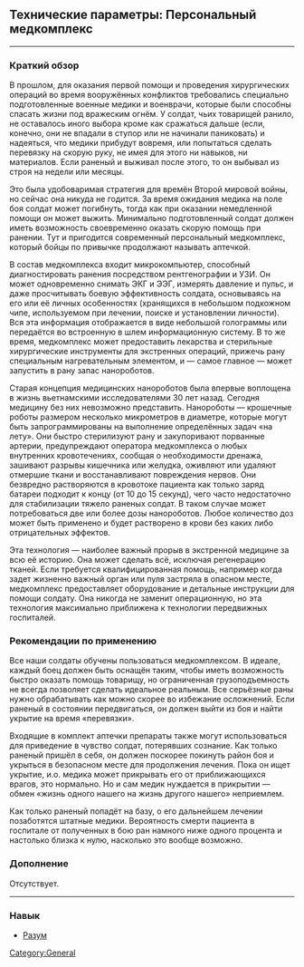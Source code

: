 ## Технические параметры: Персональный медкомплекс

------------------------------------------------------------------------

### Краткий обзор

В прошлом, для оказания первой помощи и проведения хирургических
операций во время вооружённых конфликтов требовались специально
подготовленные военные медики и военврачи, которые были способны спасать
жизни под вражеским огнём. У солдат, чьих товарищей ранило, не
оставалось иного выбора кроме как сражаться дальше (если, конечно, они
не впадали в ступор или не начинали паниковать) и надеяться, что медики
прибудут вовремя, или попытаться сделать перевязку на скорую руку, не
имея для этого ни навыков, ни материалов. Если раненый и выживал после
этого, то он выбывал из строя на недели или месяцы.

Это была удобоваримая стратегия для времён Второй мировой войны, но
сейчас она никуда не годится. За время ожидания медика на поле боя
солдат может погибнуть, тогда как при оказании немедленной помощи он
может выжить. Минимально подготовленный солдат должен иметь возможность
своевременно оказать скорую помощь при ранении. Тут и пригодится
современный персональный медкомплекс, который бойцы по привычке
продолжают называть аптечкой.

В состав медкомплекса входит микрокомпьютер, способный диагностировать
ранения посредством рентгенографии и УЗИ. Он может одновременно снимать
ЭКГ и ЭЭГ, измерять давление и пульс, и даже просчитывать боевую
эффективность солдата, основываясь на его или её личных особенностях
(хранящихся в небольшом подкожном чипе, используемом при лечении, поиске
и установлении личности). Вся эта информация отображается в виде
небольшой голограммы или передаётся во встроенную в шлем информационную
систему. В то же время, медкомплекс может предоставить лекарства и
стерильные хирургические инструменты для экстренных операций, прижечь
рану специальным нагревательным элементом, и — самое главное — может
запустить в рану запас нанороботов.

Старая концепция медицинских нанороботов была впервые воплощена в жизнь
вьетнамскими исследователями 30 лет назад. Сегодня медицину без них
невозможно представить. Нанороботы — крошечные роботы размером несколько
микрометров в диаметре, которые могут быть запрограммированы на
выполнение определённых задач «на лету». Они быстро стерилизуют рану и
закупоривают порванные артерии, предупреждают оператора медкомплекса о
любых внутренних кровотечениях, сообщая о необходимости дренажа,
зашивают разрывы кишечника или желудка, оживляют или удаляют отмершие
ткани и восстанавливают повреждения нервов. Они безвредно растворяются в
кровотоке пациента как только заряд батареи подходит к концу (от 10 до
15 секунд), чего часто недостаточно для стабилизации тяжело раненых
солдат. В таком случае может потребоваться две или более дозы
нанороботов. Любое количество доз может быть применено и будет
растворено в крови без каких либо отрицательных эффектов.

Эта технология — наиболее важный прорыв в экстренной медицине за всю её
историю. Она может сделать всё, исключая регенерацию тканей. Если
требуется квалифицированная помощь, например когда задет жизненно важный
орган или пуля застряла в опасном месте, медкомплекс предоставляет
оборудование и детальные инструкции для помощи солдату. Она никогда не
заменит операционную, но эта технология максимально приближена к
технологии передвижных госпиталей.

### Рекомендации по применению

Все наши солдаты обучены пользоваться медкомплексом. В идеале, каждый
боец должен быть оснащён таким, чтобы иметь возможность быстро оказать
помощь товарищу, но ограниченная грузоподъемность не всегда позволяет
сделать идеальное реальным. Все серьёзные раны нужно обрабатывать как
можно скорее во избежание осложнений. Если раненый в состоянии
передвигаться, он должен выйти из боя и найти укрытие на время
«перевязки».

Входящие в комплект аптечки препараты также могут использоваться для
приведение в чувство солдат, потерявших сознание. Как только раненый
пришёл в себя, он должен поскорее покинуть район боя и укрыться в
безопасном месте для продолжения лечения. Пока он ищет укрытие, и.о.
медика может прикрывать его от приближающихся врагов, это нормально. Но
и сам медик нуждается в прикрытии — обмен «жизнь одного нашего на жизнь
другого нашего» неприемлем.

Как только раненый попадёт на базу, о его дальнейшем лечении позаботятся
штатные медики. Вероятность смерти пациента в госпитале от полученных в
бою ран намного ниже одного процента и настолько близка к нулю,
насколько это вообще возможно.

### Дополнение

Отсутствует.

------------------------------------------------------------------------

### Навык

- [Разум](Навыки/разум "wikilink")

[Category:General](Category:General "wikilink")